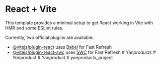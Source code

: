 # React + Vite

This template provides a minimal setup to get React working in Vite with HMR and some ESLint rules.

Currently, two official plugins are available:

- [@vitejs/plugin-react](https://github.com/vitejs/vite-plugin-react/blob/main/packages/plugin-react/README.md) uses [Babel](https://babeljs.io/) for Fast Refresh
- [@vitejs/plugin-react-swc](https://github.com/vitejs/vite-plugin-react-swc) uses [SWC](https://swc.rs/) for Fast Refresh
#   Y a n _ p r o d u c t s  
 #   Y a n _ p r o d u c t  
 #   Y a n _ p r o d u c t  
 #   y a n _ p r o d u c t s _ p r o j e c t  
 